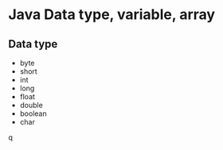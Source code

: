 # Java Data type, variable, array



## Data type

* byte
* short
* int
* long
* float
* double
* boolean
* char

q